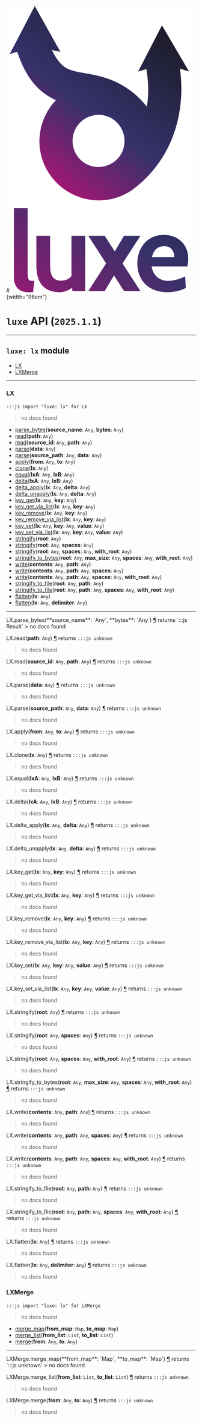 #![](../../../images/luxe-dark.svg){width="96em"}

# `luxe` API (`2025.1.1`)  


---

## `luxe: lx` module

- [LX](#lx)   
- [LXMerge](#lxmerge)   

---

### LX
`:::js import "luxe: lx" for LX`
> no docs found

- [parse_bytes](#LX.parse_bytes+2)(**source_name**: `Any`, **bytes**: `Any`)
- [read](#LX.read)(**path**: `Any`)
- [read](#LX.read+2)(**source_id**: `Any`, **path**: `Any`)
- [parse](#LX.parse)(**data**: `Any`)
- [parse](#LX.parse+2)(**source_path**: `Any`, **data**: `Any`)
- [apply](#LX.apply+2)(**from**: `Any`, **to**: `Any`)
- [clone](#LX.clone)(**lx**: `Any`)
- [equal](#LX.equal+2)(**lxA**: `Any`, **lxB**: `Any`)
- [delta](#LX.delta+2)(**lxA**: `Any`, **lxB**: `Any`)
- [delta_apply](#LX.delta_apply+2)(**lx**: `Any`, **delta**: `Any`)
- [delta_unapply](#LX.delta_unapply+2)(**lx**: `Any`, **delta**: `Any`)
- [key_get](#LX.key_get+2)(**lx**: `Any`, **key**: `Any`)
- [key_get_via_list](#LX.key_get_via_list+2)(**lx**: `Any`, **key**: `Any`)
- [key_remove](#LX.key_remove+2)(**lx**: `Any`, **key**: `Any`)
- [key_remove_via_list](#LX.key_remove_via_list+2)(**lx**: `Any`, **key**: `Any`)
- [key_set](#LX.key_set+3)(**lx**: `Any`, **key**: `Any`, **value**: `Any`)
- [key_set_via_list](#LX.key_set_via_list+3)(**lx**: `Any`, **key**: `Any`, **value**: `Any`)
- [stringify](#LX.stringify)(**root**: `Any`)
- [stringify](#LX.stringify+2)(**root**: `Any`, **spaces**: `Any`)
- [stringify](#LX.stringify+3)(**root**: `Any`, **spaces**: `Any`, **with_root**: `Any`)
- [stringify_to_bytes](#LX.stringify_to_bytes+4)(**root**: `Any`, **max_size**: `Any`, **spaces**: `Any`, **with_root**: `Any`)
- [write](#LX.write+2)(**contents**: `Any`, **path**: `Any`)
- [write](#LX.write+3)(**contents**: `Any`, **path**: `Any`, **spaces**: `Any`)
- [write](#LX.write+4)(**contents**: `Any`, **path**: `Any`, **spaces**: `Any`, **with_root**: `Any`)
- [stringify_to_file](#LX.stringify_to_file+2)(**root**: `Any`, **path**: `Any`)
- [stringify_to_file](#LX.stringify_to_file+4)(**root**: `Any`, **path**: `Any`, **spaces**: `Any`, **with_root**: `Any`)
- [flatten](#LX.flatten)(**lx**: `Any`)
- [flatten](#LX.flatten+2)(**lx**: `Any`, **delimiter**: `Any`)

<hr/>
<endpoint module="luxe: lx" class="LX" signature="parse_bytes(source_name : Any, bytes : Any)"></endpoint>
<signature id="LX.parse_bytes+2">LX.parse_bytes(**source_name**: `Any`, **bytes**: `Any`)
<a class="headerlink" href="#LX.parse_bytes+2" title="Permanent link">¶</a></signature>
<span class='api_ret'>returns</span> `:::js Result`
> no docs found   

<endpoint module="luxe: lx" class="LX" signature="read(path : Any)"></endpoint>
<signature id="LX.read">LX.read(**path**: `Any`)
<a class="headerlink" href="#LX.read" title="Permanent link">¶</a></signature>
<span class='api_ret'>returns</span> `:::js unknown`
> no docs found   

<endpoint module="luxe: lx" class="LX" signature="read(source_id : Any, path : Any)"></endpoint>
<signature id="LX.read+2">LX.read(**source_id**: `Any`, **path**: `Any`)
<a class="headerlink" href="#LX.read+2" title="Permanent link">¶</a></signature>
<span class='api_ret'>returns</span> `:::js unknown`
> no docs found   

<endpoint module="luxe: lx" class="LX" signature="parse(data : Any)"></endpoint>
<signature id="LX.parse">LX.parse(**data**: `Any`)
<a class="headerlink" href="#LX.parse" title="Permanent link">¶</a></signature>
<span class='api_ret'>returns</span> `:::js unknown`
> no docs found   

<endpoint module="luxe: lx" class="LX" signature="parse(source_path : Any, data : Any)"></endpoint>
<signature id="LX.parse+2">LX.parse(**source_path**: `Any`, **data**: `Any`)
<a class="headerlink" href="#LX.parse+2" title="Permanent link">¶</a></signature>
<span class='api_ret'>returns</span> `:::js unknown`
> no docs found   

<endpoint module="luxe: lx" class="LX" signature="apply(from : Any, to : Any)"></endpoint>
<signature id="LX.apply+2">LX.apply(**from**: `Any`, **to**: `Any`)
<a class="headerlink" href="#LX.apply+2" title="Permanent link">¶</a></signature>
<span class='api_ret'>returns</span> `:::js unknown`
> no docs found   

<endpoint module="luxe: lx" class="LX" signature="clone(lx : Any)"></endpoint>
<signature id="LX.clone">LX.clone(**lx**: `Any`)
<a class="headerlink" href="#LX.clone" title="Permanent link">¶</a></signature>
<span class='api_ret'>returns</span> `:::js unknown`
> no docs found   

<endpoint module="luxe: lx" class="LX" signature="equal(lxA : Any, lxB : Any)"></endpoint>
<signature id="LX.equal+2">LX.equal(**lxA**: `Any`, **lxB**: `Any`)
<a class="headerlink" href="#LX.equal+2" title="Permanent link">¶</a></signature>
<span class='api_ret'>returns</span> `:::js unknown`
> no docs found   

<endpoint module="luxe: lx" class="LX" signature="delta(lxA : Any, lxB : Any)"></endpoint>
<signature id="LX.delta+2">LX.delta(**lxA**: `Any`, **lxB**: `Any`)
<a class="headerlink" href="#LX.delta+2" title="Permanent link">¶</a></signature>
<span class='api_ret'>returns</span> `:::js unknown`
> no docs found   

<endpoint module="luxe: lx" class="LX" signature="delta_apply(lx : Any, delta : Any)"></endpoint>
<signature id="LX.delta_apply+2">LX.delta_apply(**lx**: `Any`, **delta**: `Any`)
<a class="headerlink" href="#LX.delta_apply+2" title="Permanent link">¶</a></signature>
<span class='api_ret'>returns</span> `:::js unknown`
> no docs found   

<endpoint module="luxe: lx" class="LX" signature="delta_unapply(lx : Any, delta : Any)"></endpoint>
<signature id="LX.delta_unapply+2">LX.delta_unapply(**lx**: `Any`, **delta**: `Any`)
<a class="headerlink" href="#LX.delta_unapply+2" title="Permanent link">¶</a></signature>
<span class='api_ret'>returns</span> `:::js unknown`
> no docs found   

<endpoint module="luxe: lx" class="LX" signature="key_get(lx : Any, key : Any)"></endpoint>
<signature id="LX.key_get+2">LX.key_get(**lx**: `Any`, **key**: `Any`)
<a class="headerlink" href="#LX.key_get+2" title="Permanent link">¶</a></signature>
<span class='api_ret'>returns</span> `:::js unknown`
> no docs found   

<endpoint module="luxe: lx" class="LX" signature="key_get_via_list(lx : Any, key : Any)"></endpoint>
<signature id="LX.key_get_via_list+2">LX.key_get_via_list(**lx**: `Any`, **key**: `Any`)
<a class="headerlink" href="#LX.key_get_via_list+2" title="Permanent link">¶</a></signature>
<span class='api_ret'>returns</span> `:::js unknown`
> no docs found   

<endpoint module="luxe: lx" class="LX" signature="key_remove(lx : Any, key : Any)"></endpoint>
<signature id="LX.key_remove+2">LX.key_remove(**lx**: `Any`, **key**: `Any`)
<a class="headerlink" href="#LX.key_remove+2" title="Permanent link">¶</a></signature>
<span class='api_ret'>returns</span> `:::js unknown`
> no docs found   

<endpoint module="luxe: lx" class="LX" signature="key_remove_via_list(lx : Any, key : Any)"></endpoint>
<signature id="LX.key_remove_via_list+2">LX.key_remove_via_list(**lx**: `Any`, **key**: `Any`)
<a class="headerlink" href="#LX.key_remove_via_list+2" title="Permanent link">¶</a></signature>
<span class='api_ret'>returns</span> `:::js unknown`
> no docs found   

<endpoint module="luxe: lx" class="LX" signature="key_set(lx : Any, key : Any, value : Any)"></endpoint>
<signature id="LX.key_set+3">LX.key_set(**lx**: `Any`, **key**: `Any`, **value**: `Any`)
<a class="headerlink" href="#LX.key_set+3" title="Permanent link">¶</a></signature>
<span class='api_ret'>returns</span> `:::js unknown`
> no docs found   

<endpoint module="luxe: lx" class="LX" signature="key_set_via_list(lx : Any, key : Any, value : Any)"></endpoint>
<signature id="LX.key_set_via_list+3">LX.key_set_via_list(**lx**: `Any`, **key**: `Any`, **value**: `Any`)
<a class="headerlink" href="#LX.key_set_via_list+3" title="Permanent link">¶</a></signature>
<span class='api_ret'>returns</span> `:::js unknown`
> no docs found   

<endpoint module="luxe: lx" class="LX" signature="stringify(root : Any)"></endpoint>
<signature id="LX.stringify">LX.stringify(**root**: `Any`)
<a class="headerlink" href="#LX.stringify" title="Permanent link">¶</a></signature>
<span class='api_ret'>returns</span> `:::js unknown`
> no docs found   

<endpoint module="luxe: lx" class="LX" signature="stringify(root : Any, spaces : Any)"></endpoint>
<signature id="LX.stringify+2">LX.stringify(**root**: `Any`, **spaces**: `Any`)
<a class="headerlink" href="#LX.stringify+2" title="Permanent link">¶</a></signature>
<span class='api_ret'>returns</span> `:::js unknown`
> no docs found   

<endpoint module="luxe: lx" class="LX" signature="stringify(root : Any, spaces : Any, with_root : Any)"></endpoint>
<signature id="LX.stringify+3">LX.stringify(**root**: `Any`, **spaces**: `Any`, **with_root**: `Any`)
<a class="headerlink" href="#LX.stringify+3" title="Permanent link">¶</a></signature>
<span class='api_ret'>returns</span> `:::js unknown`
> no docs found   

<endpoint module="luxe: lx" class="LX" signature="stringify_to_bytes(root : Any, max_size : Any, spaces : Any, with_root : Any)"></endpoint>
<signature id="LX.stringify_to_bytes+4">LX.stringify_to_bytes(**root**: `Any`, **max_size**: `Any`, **spaces**: `Any`, **with_root**: `Any`)
<a class="headerlink" href="#LX.stringify_to_bytes+4" title="Permanent link">¶</a></signature>
<span class='api_ret'>returns</span> `:::js unknown`
> no docs found   

<endpoint module="luxe: lx" class="LX" signature="write(contents : Any, path : Any)"></endpoint>
<signature id="LX.write+2">LX.write(**contents**: `Any`, **path**: `Any`)
<a class="headerlink" href="#LX.write+2" title="Permanent link">¶</a></signature>
<span class='api_ret'>returns</span> `:::js unknown`
> no docs found   

<endpoint module="luxe: lx" class="LX" signature="write(contents : Any, path : Any, spaces : Any)"></endpoint>
<signature id="LX.write+3">LX.write(**contents**: `Any`, **path**: `Any`, **spaces**: `Any`)
<a class="headerlink" href="#LX.write+3" title="Permanent link">¶</a></signature>
<span class='api_ret'>returns</span> `:::js unknown`
> no docs found   

<endpoint module="luxe: lx" class="LX" signature="write(contents : Any, path : Any, spaces : Any, with_root : Any)"></endpoint>
<signature id="LX.write+4">LX.write(**contents**: `Any`, **path**: `Any`, **spaces**: `Any`, **with_root**: `Any`)
<a class="headerlink" href="#LX.write+4" title="Permanent link">¶</a></signature>
<span class='api_ret'>returns</span> `:::js unknown`
> no docs found   

<endpoint module="luxe: lx" class="LX" signature="stringify_to_file(root : Any, path : Any)"></endpoint>
<signature id="LX.stringify_to_file+2">LX.stringify_to_file(**root**: `Any`, **path**: `Any`)
<a class="headerlink" href="#LX.stringify_to_file+2" title="Permanent link">¶</a></signature>
<span class='api_ret'>returns</span> `:::js unknown`
> no docs found   

<endpoint module="luxe: lx" class="LX" signature="stringify_to_file(root : Any, path : Any, spaces : Any, with_root : Any)"></endpoint>
<signature id="LX.stringify_to_file+4">LX.stringify_to_file(**root**: `Any`, **path**: `Any`, **spaces**: `Any`, **with_root**: `Any`)
<a class="headerlink" href="#LX.stringify_to_file+4" title="Permanent link">¶</a></signature>
<span class='api_ret'>returns</span> `:::js unknown`
> no docs found   

<endpoint module="luxe: lx" class="LX" signature="flatten(lx : Any)"></endpoint>
<signature id="LX.flatten">LX.flatten(**lx**: `Any`)
<a class="headerlink" href="#LX.flatten" title="Permanent link">¶</a></signature>
<span class='api_ret'>returns</span> `:::js unknown`
> no docs found   

<endpoint module="luxe: lx" class="LX" signature="flatten(lx : Any, delimiter : Any)"></endpoint>
<signature id="LX.flatten+2">LX.flatten(**lx**: `Any`, **delimiter**: `Any`)
<a class="headerlink" href="#LX.flatten+2" title="Permanent link">¶</a></signature>
<span class='api_ret'>returns</span> `:::js unknown`
> no docs found   

### LXMerge
`:::js import "luxe: lx" for LXMerge`
> no docs found

- [merge_map](#LXMerge.merge_map+2)(**from_map**: `Map`, **to_map**: `Map`)
- [merge_list](#LXMerge.merge_list+2)(**from_list**: `List`, **to_list**: `List`)
- [merge](#LXMerge.merge+2)(**from**: `Any`, **to**: `Any`)

<hr/>
<endpoint module="luxe: lx" class="LXMerge" signature="merge_map(from_map : Map, to_map : Map)"></endpoint>
<signature id="LXMerge.merge_map+2">LXMerge.merge_map(**from_map**: `Map`, **to_map**: `Map`)
<a class="headerlink" href="#LXMerge.merge_map+2" title="Permanent link">¶</a></signature>
<span class='api_ret'>returns</span> `:::js unknown`
> no docs found   

<endpoint module="luxe: lx" class="LXMerge" signature="merge_list(from_list : List, to_list : List)"></endpoint>
<signature id="LXMerge.merge_list+2">LXMerge.merge_list(**from_list**: `List`, **to_list**: `List`)
<a class="headerlink" href="#LXMerge.merge_list+2" title="Permanent link">¶</a></signature>
<span class='api_ret'>returns</span> `:::js unknown`
> no docs found   

<endpoint module="luxe: lx" class="LXMerge" signature="merge(from : Any, to : Any)"></endpoint>
<signature id="LXMerge.merge+2">LXMerge.merge(**from**: `Any`, **to**: `Any`)
<a class="headerlink" href="#LXMerge.merge+2" title="Permanent link">¶</a></signature>
<span class='api_ret'>returns</span> `:::js unknown`
> no docs found   

